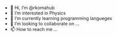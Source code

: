 - 👋 Hi, I’m @rkomahub
- 👀 I’m interested in Physics
- 🌱 I’m currently learning programming langueges
- 💞️ I’m looking to collaborate on ...
- 📫 How to reach me ...

<!---
rkomahub/rkomahub is a ✨ special ✨ repository because its `README.md` (this file) appears on your GitHub profile.
You can click the Preview link to take a look at your changes.
--->
